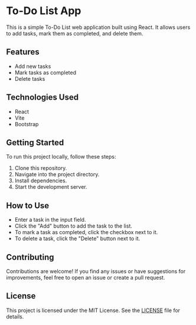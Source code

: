 # To-Do List App

This is a simple To-Do List web application built using React. It allows users to add tasks, mark them as completed, and delete them.

## Features

- Add new tasks
- Mark tasks as completed
- Delete tasks

## Technologies Used

- React
- Vite
- Bootstrap

## Getting Started

To run this project locally, follow these steps:

1. Clone this repository.
2. Navigate into the project directory.
3. Install dependencies.
4. Start the development server.

## How to Use

- Enter a task in the input field.
- Click the "Add" button to add the task to the list.
- To mark a task as completed, click the checkbox next to it.
- To delete a task, click the "Delete" button next to it.

## Contributing

Contributions are welcome! If you find any issues or have suggestions for improvements, feel free to open an issue or create a pull request.

## License

This project is licensed under the MIT License. See the [LICENSE](LICENSE) file for details.